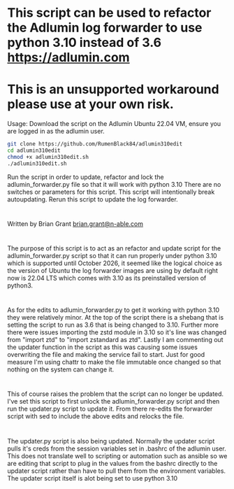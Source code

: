 # This script can be used to refactor the Adlumin log forwarder to use python 3.10 instead of 3.6 https://adlumin.com
# This is an unsupported workaround please use at your own risk. 
Usage: 
Download the script on the Adlumin Ubuntu 22.04 VM, ensure you are logged in as the adlumin user.
~~~ bash
git clone https://github.com/RumenBlack84/adlumin310edit
cd adlumin310edit
chmod +x adlumin310edit.sh
./adlumin310edit.sh
~~~
Run the script in order to update, refactor and lock the adlumin_forwarder.py file so that it will work with python 3.10
There are no switches or parameters for this script. This script will intentionally break autoupdating. Rerun this script to update the log forwarder.
#
Written by Brian Grant
brian.grant@n-able.com
# 
The purpose of this script is to act as an refactor and update script 
for the adlumin_forwarder.py script so that it can run properly under 
python 3.10 which is supported until October 2026, it seemed like the
logical choice as the version of Ubuntu the log forwarder images are 
using by default right now is 22.04 LTS which comes with 3.10 as its
preinstalled version of python3.
#
As for the edits to adlumin_forwarder.py to get it working with python
3.10 they were relatively minor. At the top of the script there is a 
shebang that is setting the script to run as 3.6 that is being changed
to 3.10. Further more there were issues importing the zstd module in
3.10 so it's line was changed from "import ztd" to "import zstandard as ztd".
Lastly I am commenting out the updater function in the script as this was 
causing some issues overwriting the file and making the service fail to start.
Just for good measure I'm using chattr to make the file immutable once changed
so that nothing on the system can change it.
#
This of course raises the problem that the script can no longer be updated.
I've set this script to first unlock the adlumin_forwarder.py script and then
run the updater.py script to update it. From there re-edits the forwarder script
with sed to include the above edits and relocks the file.
# 
The updater.py script is also being updated. Normally the updater script pulls it's 
creds from the session variables set in .bashrc of the adlumin user. This does not 
translate well to scripting or automation such as ansible so we are editing that script
to plug in the values from the bashrc directly to the updater script rather than have 
to pull them from the environment variables. The updater script itself is alot being
set to use python 3.10
